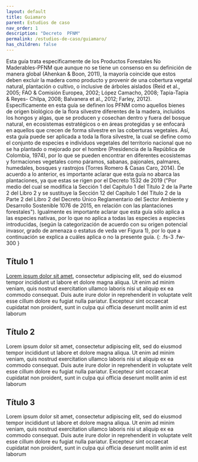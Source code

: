 ```yaml
---
layout: default
title: Guiamaro
parent: Estudios de caso
nav_order: 1
description: "Decreto  PFNM"
permalink: /estudios-de-caso/guiamaro/
has_children: false
---
```


Esta guía trata específicamente de los Productos Forestales No Maderables-PFNM que
aunque no se tiene un consenso en su definición de manera global (Ahenkan & Boon, 2011),
la mayoría coincide que estos deben excluir la madera como producto y provenir de una
cobertura vegetal natural, plantación o cultivo, o inclusive de árboles aislados (Reid et al.,
2005; FAO & Comisión Europea, 2002; López Camacho, 2008; Tapia-Tapia & Reyes-
Chilpa, 2008; Balvanera et al., 2012; Farley, 2012). Específicamente en esta guía se definen
los PFNM como aquellos bienes de origen biológico de la flora silvestre diferentes de la
madera, incluidos los hongos y algas, que se producen y cosechan dentro y fuera del
bosque natural, en ecosistemas estratégicos o en áreas protegidas y se enfocará en
aquellos que crecen de forma silvestre en las coberturas vegetales. Así, esta guía puede
ser aplicada a toda la flora silvestre, la cual se define como el conjunto de especies e
individuos vegetales del territorio nacional que no se ha plantado o mejorado por el hombre
(Presidencia de la República de Colombia, 1974), por lo que se pueden encontrar en
diferentes ecosistemas y formaciones vegetales como páramos, sabanas, pajonales,
palmares, humedales, bosques y rastrojos (Torres Romero & Casas Caro, 2014). De
acuerdo a lo anterior, es importante aclarar que esta guía no abarca las plantaciones, ya
que estas se rigen por el Decreto 1532 de 2019 ("Por medio del cual se modifica la Sección
1 del Capítulo 1 del Título 2 de la Parte 2 del Libro 2 y se sustituye la Sección 12 del Capítulo
1 del Título 2 de la Parte 2 del Libro 2 del Decreto Único Reglamentario del Sector Ambiente
y Desarrollo Sostenible 1076 de 2015, en relación con las plantaciones forestales").
Igualmente es importante aclarar que esta guía sólo aplica a las especies nativas, por lo
que no aplica a todas las especies a especies introducidas, (según la categorización de
acuerdo con su origen potencial invasor, grado de amenaza o estatus de veda ver Figura
1), por lo que a continuación se explica a cuáles aplica o no la presente guía.
{: .fs-3 .fw-300 }


## Título 1

[Lorem ipsum dolor sit amet](https://es.wikipedia.org/wiki/Productos_forestales_no_maderables), consectetur adipiscing elit, sed do eiusmod tempor incididunt ut labore et dolore magna aliqua. Ut enim ad minim veniam, quis nostrud exercitation ullamco laboris nisi ut aliquip ex ea commodo consequat. Duis aute irure dolor in reprehenderit in voluptate velit esse cillum dolore eu fugiat nulla pariatur. Excepteur sint occaecat cupidatat non proident, sunt in culpa qui officia deserunt mollit anim id est laborum

## Título 2

Lorem ipsum dolor sit amet, consectetur adipiscing elit, sed do eiusmod tempor incididunt ut labore et dolore magna aliqua. Ut enim ad minim veniam, quis nostrud exercitation ullamco laboris nisi ut aliquip ex ea commodo consequat. Duis aute irure dolor in reprehenderit in voluptate velit esse cillum dolore eu fugiat nulla pariatur. Excepteur sint occaecat cupidatat non proident, sunt in culpa qui officia deserunt mollit anim id est laborum

## Título 3

Lorem ipsum dolor sit amet, consectetur adipiscing elit, sed do eiusmod tempor incididunt ut labore et dolore magna aliqua. Ut enim ad minim veniam, quis nostrud exercitation ullamco laboris nisi ut aliquip ex ea commodo consequat. Duis aute irure dolor in reprehenderit in voluptate velit esse cillum dolore eu fugiat nulla pariatur. Excepteur sint occaecat cupidatat non proident, sunt in culpa qui officia deserunt mollit anim id est laborum
